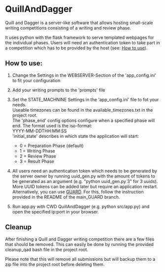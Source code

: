 # QuillAndDagger
Quill and Dagger is a server-like software that allows hosting small-scale writing competitions consisting of a 
writing and review phase.

It uses python with the flask framework to serve templated webpages for the individual phases.
Users will need an authentication token to take part in a competition which has to be provided by 
the host (see: [How to use](#how-to-use)).

## How to use:
1. Change the Settings in the WEBSERVER-Section of the 'app_config.ini' to fit your configuration
2. Add your writing prompts to the 'prompts' file
3. Set the STATE_MACHNINE Settings in the 'app_config.ini' file to fot your needs.  
   Useable timezones can be found
   in the available_timezones.txt in the project root.  
   The 'phase_end' config options configure when a specified phase will end. The format used is the iso-format:  
   YYYY-MM-DDTHH:MM:SS   
   'initial_state' describes in which state the application will start:
   
   * 0 = Preparation Phase (default)
   * 1 = Writing Phase
   * 2 = Review Phase
   * 3 = Result Phase
   
4. All users need an authentication token which needs to be generated by the server owner by running uuid_gen.py 
   with the amount of tokens to be generated as an argument (e.g. "python uuid_gen.py 3" for 3 uuids). 
   More UUID tokens can be added later but require an application restart.
   Alternatively, you can use [GUARD](https://github.com/Baspla/GUARD). For this, follow the instruction provided in the README of the main_GUARD branch.
5. Run app.py with CWD QuillAndDagger (e.g. python src/app.py) and open the specified ip:port in your browser.
   
## Cleanup
After finishing a Quill and Dagger writing competition there are a few files that should be removed.
This can easily be done by running the provided cleanup_qad bash file in the project root.

Please note that this will remove all submissions but will backup them to a zip file into the project root 
before deleting them.
